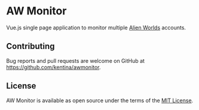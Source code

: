 # AW Monitor
Vue.js single page application to monitor multiple [Alien Worlds](https://alienworlds.io) accounts.

## Contributing
Bug reports and pull requests are welcome on GitHub at https://github.com/kentina/awmonitor.

## License
AW Monitor is available as open source under the terms of the [MIT License](https://opensource.org/licenses/MIT).
